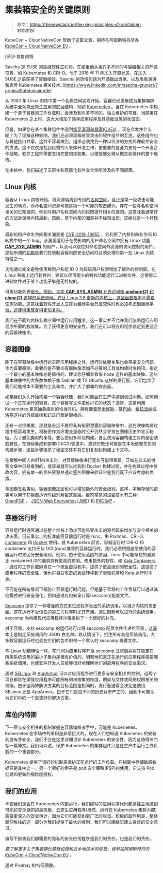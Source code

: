# 集装箱安全的关键原则

> 原文：<https://thenewstack.io/the-key-principles-of-container-security/>

KubeCon + CloudNativeCon 赞助了这篇文章，期待在阿姆斯特丹举办 [KubeCon + CloudNativeCon EU](https://events.linuxfoundation.org/kubecon-cloudnativecon-europe/) 。

 [萨沙·格鲁纳特

Sascha 是 SUSE 的高级软件工程师，在那里他从事许多不同的与容器相关的开源项目，如 Kubernetes 和 CRI-O。他于 2018 年 11 月加入开源社区，在加入 SUSE 之前获得了容器经验。Sascha 的热情包括为开源做出贡献，以及发表演讲和宣传 Kubernetes 相关技术。](https://www.linkedin.com/in/sascha-grunert/?originalSubdomain=de) 

从 2002 年 Linux 内核中第一个名称空间实现开始，容器已经发展成为集群编排系统中全功能云原生应用的底层结构，例如 [Kubernetes](https://kubernetes.io) 。当在 Kubernetes 中构建一个基于容器的工作负载时，会涉及到许多不同的、独立维护的项目。当部署在 Kubernetes 之上时，这大大增加了简单应用程序及其基础设施的攻击面。

但是，如果您在某个集群组件中遇到[常见漏洞和暴露(CVEs)](https://en.wikipedia.org/wiki/Common_Vulnerabilities_and_Exposures) ，现在会发生什么呢？为了理解这种影响，我们还必须理解易受攻击的软件组件的互连，这些组件也与其他接口共享。这并不容易做到。组织必须找到一种以经济的方式处理软件安全的方法。这不仅仅是找到优秀的人来做开发工作，更重要的是全力支持一个开发合作战略。软件工程师需要支持完整的技能集，以便能够处理从概念到操作的整个堆栈。

在本帖中，我们描述了云原生和容器化软件安全性所涉及的不同层面。

## Linux 内核

容器从 Linux 内核开始，将资源隔离到专用的[名称空间](http://man7.org/linux/man-pages/man7/namespaces.7.html)。这正是第一级攻击可能发生的地方，而命名空间资源可能是第一个可能的攻击媒介。存在一些与名称空间相关的已知漏洞，例如与用户名称空间内的权限提升相关的漏洞。这意味着通常好的方法是保持内核最新。然而，基于内核的漏洞并不经常出现，这绝对是一个好现象。

最新的用户命名空间相关漏洞是 [CVE-2018-18955](https://nvd.nist.gov/vuln/detail/CVE-2018-18955) ，它利用了内核到命名空间 ID 转换中的一个 bug。该漏洞适用于在受影响的用户命名空间中拥有 Linux 功能 [**CAP_SYS_ADMIN**](https://lwn.net/Articles/486306/) 的用户，以及可以绕过对命名空间外资源的访问控制的用户。那些所谓的[功能](http://man7.org/linux/man-pages/man7/capabilities.7.html)是我们在限制容器内部安全访问时必须处理的第一批 Linux 内核特性之一。

功能通过完全避免使用根用户和组 ID 0 为超级用户权限增加了额外的控制层。在 Linux 系统上运行软件时，建议以尽可能少的特权功能运行二进制文件，这使得二进制文件对于某个功能子集是无特权的。

可用功能列表[很长。例如，功能 **CAP_SYS_ADMIN** 允许访问像 **unshare(2)** 和 **clone(2)** 这样的系统调用。在比 Linux 3.8 更新的内核上，这些函数根本不需要任何功能。这意味着软件开发人员在为目标平台开发软件时也必须考虑到目标平台，这使得事情变得更加复杂。](http://man7.org/linux/man-pages/man7/capabilities.7.html)

我们在不同的内核名称空间中运行应用程序，这一事实并不允许我们忽略运行应用程序所需的权限集。为了获得更高的安全性，我们还可以将应用程序锁定到更适合的容器映像中。

## 容器图像

除了在容器映像中运行的实际应用程序之外，运行时依赖关系也会带来安全问题。作为首要原则，重要的是不要向容器映像添加不必要的工具或构建时依赖项。指定一个最小的基本映像总是值得的，建议您仔细查看像 node 这样的基本映像。这些基本映像中的大多数依赖于像 Debian 或 T2 Ubuntu 这样的发行版，它们包含了我们可能根本不需要的工具和库，并扩大了部署的攻击面。

如果我们从头开始构建一个容器映像，我们可能会在生产中遇到调试问题。如何调试一个正在运行的容器，这个容器写文件来维护它的状态？通常，这是利用 Kubernetes 更高抽象级别的恰当时机。拥有像[普罗米修斯](https://prometheus.io)、[基巴纳](https://github.com/elastic/kibana)、[格拉法纳](https://grafana.com)或[洛基](https://grafana.com/oss/loki)这样的外部监控和记录门面是很棒的。

还有一点很重要，那就是永远不要将私有秘密泄露到容器映像中，这在映像构建过程中很容易发生。将秘密作为环境变量临时公开仍然会导致在图像历史中显示秘密。为了避免类似的事情，要么使用多阶段构建，要么使用容器构建工具的秘密装载特性。在持续集成和部署(CI/CD)管道中，更好的做法可能是在本地依赖先前的构建步骤，这些步骤提供了秘密文件并将它们复制到构建上下文中。

在缓解中间人(MITM)攻击时，对容器映像进行签名可能很重要。正如在过去的博客文章中已经看到的，很容易就可以挂钩到 Docker 构建过程，并在构建过程中修改内容。拥有单一的信任资源并通过签名图像来验证它是我们真正应该考虑的优势。

与图像签名类似，容器图像加密也可以增加额外的安全级别。这样，本地存储的密钥可以用于在容器运行时级别解密这些层。目前常见的加密技术有三种: [OpenPGP](https://openpgp.org) 、 [JSON Web Encryption (JWE)](https://tools.ietf.org/html/rfc7516) 和 [PKCS#7](https://tools.ietf.org/html/rfc5652) 。

## 容器运行时

容器运行时通常通过在整个堆栈上添加可能易受攻击的源代码来增加与安全相关的攻击面。目前事实上的标准底层容器运行时是 runc，由 Podman、CRI-O、 [containerd](https://containerd.io) 和 [Docker](https://docker.com) 使用。就 Kubernetes 而言，容器运行时 CRI-O 和 containerd 支持任何 OCI (runc)兼容的容器运行时。我们必须根据底层使用的容器运行时来区分安全级别。例如，由于使用范围的原因，runc 中可能存在的漏洞比 containerd 中的漏洞具有更高的影响。使用额外的软件，如 [Kata Containers](https://katacontainers.io) ，通过将工作负载隔离在一个微型虚拟机中，提供了更高级别的安全性。这提高了应用程序的安全性，但也将易受攻击的表面转移到了管理程序和 Kata 运行时本身。

不可能在所有情况下都防止容器运行时问题，但是基于容器的工作负载可以通过其他模式进行安全强化，例如通过应用安全计算(seccomp)配置文件。

[Seccomp](https://en.wikipedia.org/wiki/Seccomp) 提供了一种增强的方式来过滤程序发出的系统调用，以减少内核的攻击面。这在运行不受信任的第三方程序时尤其有用。通过限制可以进行的系统调用，seccomp 为构建现代应用程序沙箱提供了一个很好的补充。

对于容器，支持 seccomp 的运行时可以将 seccomp 配置文件传递给容器，这基本上是指定系统调用的 JSON 白名单。默认情况下，拒绝所有其他系统调用。大多数容器运行时也会在它们的包中附带一个默认的 seccomp 概要文件。

与 Linux 功能特性一样，花时间为应用程序开发 seccomp 过滤器并将其锁定在所需系统调用的最小子集内是很有价值的。明智地知道正在运行的应用程序需要哪些系统调用，也使软件开发人员能够很好地理解他们的应用程序的安全需求。

通过 [SELinux](https://github.com/SELinuxProject/selinux) 和 [AppArmor](https://gitlab.com/apparmor) 可以对应用程序进行更多与安全相关的控制。这两个项目都旨在增强应用程序可能拥有的权限集的粒度，例如与文件或网络权限相关的权限。由于这两种解决方案的目标范围是相同的，发行版通常会决定是使用 SELinux 还是 AppArmor。由于它们是由不同的历史背景产生的，因此不可能认为它们中的一个是更好的解决方案。

## 库伯内特斯

下一层与安全相关的机制掌握在容器编排者手中，可能是 Kubernetes。Kubernetes 在市场中的采用是非常巨大的，现在人们想知道 Kubernetes 的安装到底有多安全。我们不会在这里详细讨论 Kubernetes 的安全性，因为这值得专门写一篇博文。我们可以说，保护 Kubernetes 的集群组件只是在生产中运行工作负载的一个重要部分。

Kubernetes 提供了很好的机制来保护正在运行的工作负载。在[秘密](https://kubernetes.io/docs/concepts/configuration/secret)中存储敏感数据只是其中之一。另一个很好的例子是 pod 安全策略(PSP)的使用，它支持 Pod 创建和更新的细粒度授权。

## 我们的应用

不管我们是否在 Kubernetes 内部运行，我们编写的应用程序代码都是独立地遇到可能的安全漏洞的最高层。云原生应用程序(当然，运行在 Kubernetes 集群内部)需要更深入的安全审计，因为它们可能受到更广泛的攻击。积极的副作用是，整体漏洞堆栈的这一部分为我们提供了最大的控制，我们可以围绕它建立良好的安全意识。

编写不损害我们都需要的隐私的安全应用程序是我们的责任，也是我们的责任。

*要了解更多关于集装箱化基础设施和云本地技术的信息，请参加阿姆斯特丹的 [KubeCon + CloudNativeCon EU](https://events.linuxfoundation.org/kubecon-cloudnativecon-europe/) 。*

通过 Pixabay 的特征图像。

<svg xmlns:xlink="http://www.w3.org/1999/xlink" viewBox="0 0 68 31" version="1.1"><title>Group</title> <desc>Created with Sketch.</desc></svg>